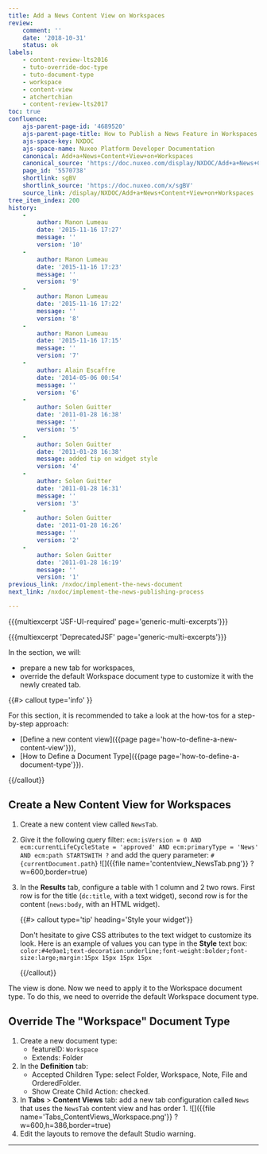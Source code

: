 ```yaml
---
title: Add a News Content View on Workspaces
review:
    comment: ''
    date: '2018-10-31'
    status: ok
labels:
    - content-review-lts2016
    - tuto-override-doc-type
    - tuto-document-type
    - workspace
    - content-view
    - atchertchian
    - content-review-lts2017
toc: true
confluence:
    ajs-parent-page-id: '4689520'
    ajs-parent-page-title: How to Publish a News Feature in Workspaces
    ajs-space-key: NXDOC
    ajs-space-name: Nuxeo Platform Developer Documentation
    canonical: Add+a+News+Content+View+on+Workspaces
    canonical_source: 'https://doc.nuxeo.com/display/NXDOC/Add+a+News+Content+View+on+Workspaces'
    page_id: '5570738'
    shortlink: sgBV
    shortlink_source: 'https://doc.nuxeo.com/x/sgBV'
    source_link: /display/NXDOC/Add+a+News+Content+View+on+Workspaces
tree_item_index: 200
history:
    -
        author: Manon Lumeau
        date: '2015-11-16 17:27'
        message: ''
        version: '10'
    -
        author: Manon Lumeau
        date: '2015-11-16 17:23'
        message: ''
        version: '9'
    -
        author: Manon Lumeau
        date: '2015-11-16 17:22'
        message: ''
        version: '8'
    -
        author: Manon Lumeau
        date: '2015-11-16 17:15'
        message: ''
        version: '7'
    -
        author: Alain Escaffre
        date: '2014-05-06 00:54'
        message: ''
        version: '6'
    -
        author: Solen Guitter
        date: '2011-01-28 16:38'
        message: ''
        version: '5'
    -
        author: Solen Guitter
        date: '2011-01-28 16:38'
        message: added tip on widget style
        version: '4'
    -
        author: Solen Guitter
        date: '2011-01-28 16:31'
        message: ''
        version: '3'
    -
        author: Solen Guitter
        date: '2011-01-28 16:26'
        message: ''
        version: '2'
    -
        author: Solen Guitter
        date: '2011-01-28 16:19'
        message: ''
        version: '1'
previous_link: /nxdoc/implement-the-news-document
next_link: /nxdoc/implement-the-news-publishing-process

---
```

{{{multiexcerpt 'JSF-UI-required' page='generic-multi-excerpts'}}}

{{{multiexcerpt 'DeprecatedJSF' page='generic-multi-excerpts'}}}

In the section, we will:

- prepare a new tab for workspaces,
- override the default Workspace document type to customize it with the newly created tab.

{{#> callout type='info' }}

For this section, it is recommended to take a look at the how-tos for a step-by-step approach:

- [Define a new content view]({{page page='how-to-define-a-new-content-view'}}),
- [How to Define a Document Type]({{page page='how-to-define-a-document-type'}}).

{{/callout}}

## Create a New Content View for Workspaces

1.  Create a new content view called `NewsTab`.
2.  Give it the following query filter:
    `ecm:isVersion = 0 AND ecm:currentLifeCycleState = 'approved' AND ecm:primaryType = 'News' AND ecm:path STARTSWITH ?`
    and add the query parameter: `#{currentDocument.path`}
    ![]({{file name='contentview_NewsTab.png'}} ?w=600,border=true)
3.  In the **Results** tab, configure a table with 1 column and 2 two rows. First row is for the title (`dc:title`, with a text widget), second row is for the content (`news:body`, with an HTML widget).

    {{#> callout type='tip' heading='Style your widget'}}

    Don't hesitate to give CSS attributes to the text widget to customize its look.
    Here is an example of values you can type in the **Style** text box: `color:#4e9ae1;text-decoration:underline;font-weight:bolder;font-size:large;margin:15px 15px 15px 15px`

    {{/callout}}

The view is done. Now we need to apply it to the Workspace document type. To do this, we need to override the default Workspace document type.

## Override The "Workspace" Document Type

1.  Create a new document type:
    - featureID: `Workspace`
    - Extends: Folder
2.  In the **Definition** tab:
    - Accepted Children Type: select Folder, Workspace, Note, File and OrderedFolder.
    - Show Create Child Action: checked.
3.  In **Tabs** > **Content Views** tab: add a new tab configuration called `News` that uses the `NewsTab` content view and has order 1.
    ![]({{file name='Tabs_ContentViews_Workspace.png'}} ?w=600,h=386,border=true)
4.  Edit the layouts to remove the default Studio warning.

* * *

&nbsp;
